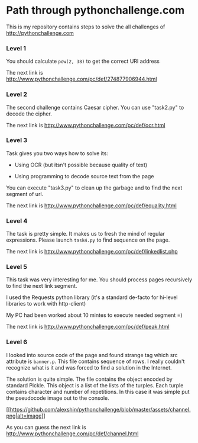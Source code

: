 # Path through pythonchallenge.com

This is my repository contains steps to solve the all challenges of http://pythonchallenge.com

### Level 1

You should calculate `pow(2, 38)` to get the correct URI address

The next link is http://www.pythonchallenge.com/pc/def/274877906944.html

### Level 2

The second challenge contains Caesar cipher. You can use "task2.py" to decode the cipher.

The next link is http://www.pythonchallenge.com/pc/def/ocr.html

### Level 3

Task gives you two ways how to solve its:

* Using OCR (but itsn't possible because quality of text)

* Using programming to decode source text from the page

You can execute "task3.py" to clean up the garbage and to find the next segment of url.

The next link is http://www.pythonchallenge.com/pc/def/equality.html


### Level 4

The task is pretty simple. It makes us to fresh the mind of regular expressions. Please launch 
`task4.py` to find sequence on the page.

The next link is http://www.pythonchallenge.com/pc/def/linkedlist.php


### Level 5

This task was very interesting for me. You should process pages recursively to find the next link segment.

I used the Requests python library (it's a standard de-facto for hi-level libraries to work with http-client)

My PC had been worked about 10 mintes to execute needed segment =)

The next link is http://www.pythonchallenge.com/pc/def/peak.html


### Level 6

I looked into source code of the page and found strange tag which src attribute is `banner.p`. 
This file contains sequence of rows. I really couldn't recognize what is it and was forced to find
a solution in the Internet.

The solution is quite simple. The file contains the object encoded by standard Pickle. This object 
is a list of the lists of the turples. Each turple contains character and number of repetitions.
In this case it was simple put the pseudocode image out to the console.


[[https://github.com/alexshin/pythonchallenge/blob/master/assets/channel.png|alt=image]]

As you can guess the next link is http://www.pythonchallenge.com/pc/def/channel.html
